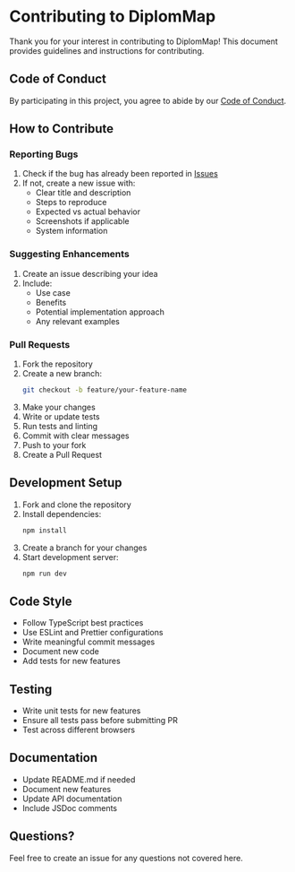 # Contributing to DiplomMap

Thank you for your interest in contributing to DiplomMap! This document provides guidelines and instructions for contributing.

## Code of Conduct

By participating in this project, you agree to abide by our [Code of Conduct](CODE_OF_CONDUCT.md).

## How to Contribute

### Reporting Bugs

1. Check if the bug has already been reported in [Issues](https://github.com/SUGAM-ARORA/diplomap/issues)
2. If not, create a new issue with:
   - Clear title and description
   - Steps to reproduce
   - Expected vs actual behavior
   - Screenshots if applicable
   - System information

### Suggesting Enhancements

1. Create an issue describing your idea
2. Include:
   - Use case
   - Benefits
   - Potential implementation approach
   - Any relevant examples

### Pull Requests

1. Fork the repository
2. Create a new branch:
   ```bash
   git checkout -b feature/your-feature-name
   ```
3. Make your changes
4. Write or update tests
5. Run tests and linting
6. Commit with clear messages
7. Push to your fork
8. Create a Pull Request

## Development Setup

1. Fork and clone the repository
2. Install dependencies:
   ```bash
   npm install
   ```
3. Create a branch for your changes
4. Start development server:
   ```bash
   npm run dev
   ```

## Code Style

- Follow TypeScript best practices
- Use ESLint and Prettier configurations
- Write meaningful commit messages
- Document new code
- Add tests for new features

## Testing

- Write unit tests for new features
- Ensure all tests pass before submitting PR
- Test across different browsers

## Documentation

- Update README.md if needed
- Document new features
- Update API documentation
- Include JSDoc comments

## Questions?

Feel free to create an issue for any questions not covered here.